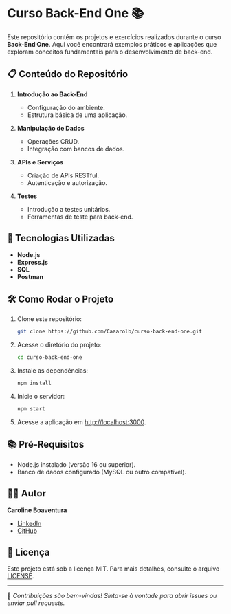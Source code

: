 # Curso Back-End One 📚

Este repositório contém os projetos e exercícios realizados durante o curso **Back-End One**. Aqui você encontrará exemplos práticos e aplicações que exploram conceitos fundamentais para o desenvolvimento de back-end.

## 📋 Conteúdo do Repositório

1. **Introdução ao Back-End**
   - Configuração do ambiente.
   - Estrutura básica de uma aplicação.

2. **Manipulação de Dados**
   - Operações CRUD.
   - Integração com bancos de dados.

3. **APIs e Serviços**
   - Criação de APIs RESTful.
   - Autenticação e autorização.

4. **Testes**
   - Introdução a testes unitários.
   - Ferramentas de teste para back-end.

## 🚀 Tecnologias Utilizadas

- **Node.js**
- **Express.js**
- **SQL**
- **Postman**

## 🛠️ Como Rodar o Projeto

1. Clone este repositório:
   ```bash
   git clone https://github.com/Caaarolb/curso-back-end-one.git
   ```

2. Acesse o diretório do projeto:
   ```bash
   cd curso-back-end-one
   ```

3. Instale as dependências:
   ```bash
   npm install
   ```

4. Inicie o servidor:
   ```bash
   npm start
   ```

5. Acesse a aplicação em [http://localhost:3000](http://localhost:3000).

## 📚 Pré-Requisitos

- Node.js instalado (versão 16 ou superior).
- Banco de dados configurado (MySQL ou outro compatível).

## 🧑‍💻 Autor

**Caroline Boaventura**

- [LinkedIn](https://www.linkedin.com/in/-caroline-boaventura/)
- [GitHub](https://github.com/Caaarolb)

## 📄 Licença

Este projeto está sob a licença MIT. Para mais detalhes, consulte o arquivo [LICENSE](LICENSE).

---

🌟 *Contribuições são bem-vindas! Sinta-se à vontade para abrir issues ou enviar pull requests.*
